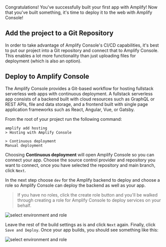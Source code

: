 Congratulations! You've successfully built your first app with Amplify! Now that you've built something, it's time to deploy it to the web with Amplify Console!

## Add the project to a Git Repository

In order to take advantage of Amplify Console's CI/CD capabilities, it's best to put our project into a Git repository and connect that to Amplify Console. This enables a lot more functionality than just uploading files for deployment (which is also an option).

## Deploy to Amplify Console

The Amplify Console provides a Git-based workflow for hosting fullstack serverless web apps with continuous deployment. A fullstack serverless app consists of a backend built with cloud resources such as GraphQL or REST APIs, file and data storage, and a frontend built with single page application frameworks such as React, Angular, Vue, or Gatsby.

From the root of your project run the following command:

```
amplify add hosting
> Hosting with Amplify Console

> Continuous deployment
Manual deployment
```

Choosing __Continuous deployment__ will open Amplify Console so you can connect your app. Choose the source control provider and repository you want to connect, once you have selected the repository and main branch, click `Next`.

In the next step choose `dev` for the Amplify backend to deploy and choose a role so Amplify Console can deploy the backend as well as your app.

> If you have no roles, click the create role button and you'll be walked through creating a role for Amplify Console to deploy services on your behalf.

![select environment and role](/assets/create-role.jpg)

Leave the rest of the build settings as is and click `Next` again. Finally, click `Save and Deploy`. Once your app builds, you should see something like this:

![select environment and role](/assets/amplify-console-project-example.png)
